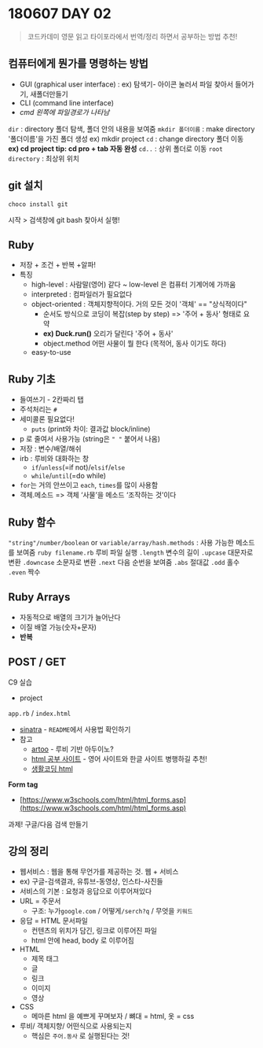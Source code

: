 # 180607 DAY 02
> 코드카데미 영문 읽고 타이포라에서 번역/정리 하면서 공부하는 방법 추천!

## 컴퓨터에게 뭔가를 명령하는 방법
- GUI (graphical user interface) : ex) 탐색기- 아이콘 눌러서 파일 찾아서 들어가기, 새폴더만들기
- CLI (command line interface)
- *cmd 왼쪽에 파일경로가 나타남*

`dir` : directory 폴더 탐색, 폴더 안의 내용을 보여줌
`mkdir 폴더이름` : make directory '폴더이름'을 가진 폴더 생성 ex) mkdir project
`cd` : change directory 폴더 이동 **ex) cd project tip: cd pro + tab 자동 완성** 
`cd..` : 상위 폴더로 이동
`root directory` : 최상위 위치

## git 설치
    choco install git

시작 > 검색창에 git bash 찾아서 실행!

## Ruby
- 저장 + 조건 + 반복 +알파!
- 특징
  - high-level : 사람말(영어) 같다 ~ low-level 은 컴퓨터 기계어에 가까움
  - interpreted : 컴파일러가 필요없다
  - object-oriented : 객체지향적이다. 거의 모든 것이 '객체' == "상식적이다"
    - 순서도 방식으로 코딩이 복잡(step by step) => '주어 + 동사' 형태로 요약
    - **ex) Duck.run()** 오리가 달린다 '주어 + 동사'
    - object.method 어떤 사물이 뭘 한다 (목적어, 동사 이기도 하다)
  - easy-to-use
## Ruby 기초
- 들여쓰기 - 2칸짜리 탭
- 주석처리는 `#`
- 세미콜론 필요없다!
  - `puts` (print와 차이: 결과값 block/inline)
- p 로 줄여서 사용가능 (string은 `" "` 붙어서 나옴)
- 저장 : 변수/배열/해쉬
- irb : 루비와 대화하는 창
  - `if`/`unless`(=if not)/`elsif`/`else`
  - `while`/`until`(=do while)
- `for`는 거의 안쓰이고 `each`, `times`를 많이 사용함
- 객체.메소드 => 객체 ‘사물’을 메소드 ‘조작하는 것’이다
## Ruby 함수

`"string"/number/boolean` or `variable/array/hash.methods` : 사용 가능한 메소드를 보여줌
`ruby filename.rb` 루비 파일 실행
`.length` 변수의 길이
`.upcase` 대문자로 변환
`.downcase` 소문자로 변환
`.next` 다음 순번을 보여줌
`.abs` 절대값
`.odd` 홀수
`.even` 짝수

## Ruby Arrays
- 자동적으로 배열의 크기가 늘어난다
- 이질 배열 가능(숫자+문자)
- **반복**
## POST / GET

C9 실습

- project

`app.rb` / `index.html`

- [sinatra](http://sinatrarb.com/intro-ko.html) - `README`에서 사용법 확인하기
- 참고
  - [artoo](http://artoo.io/) - 루비 기반 아두이노?
  - [html 공부 사이트](https://www.codecademy.com/courses/web-beginner-ko/0/1?curriculum_id=52004431abf8213adb000b57) - 영어 사이트와 한글 사이트 병행하길 추천!
  - [생활코딩 html](https://opentutorials.org/course/2039)

**Form tag**

- [https://www.w3schools.com/html/html_forms.asp](https://www.w3schools.com/html/html_forms.asp)

과제! 구글/다음 검색 만들기

## **강의 정리**
- 웹서비스 : 웹을 통해 무언가를 제공하는 것. 웹 + 서비스
- ex) 구글-검색결과, 유튜브-동영상, 인스타-사진들
- 서비스의 기본 : 요청과 응답으로 이루어져있다
- URL = 주문서
  - 구조: 누가`google.com` / 어떻게`/serch?q` / 무엇을 `키워드`
- 응답 = HTML 문서파일
  - 컨텐츠의 위치가 담긴, 링크로 이루어진 파일
  - html 안에 head, body 로 이루어짐
- HTML
  - 제목 태그
  - 글
  - 링크
  - 이미지 
  - 영상
- CSS
  - 메마른 html 을 예쁘게 꾸며보자 / 뼈대 = html, 옷 = css
- 루비/ 객체지향/ 어떤식으로 사용되는지
  - 핵심은 `주어.동사` 로 실행된다는 것!
